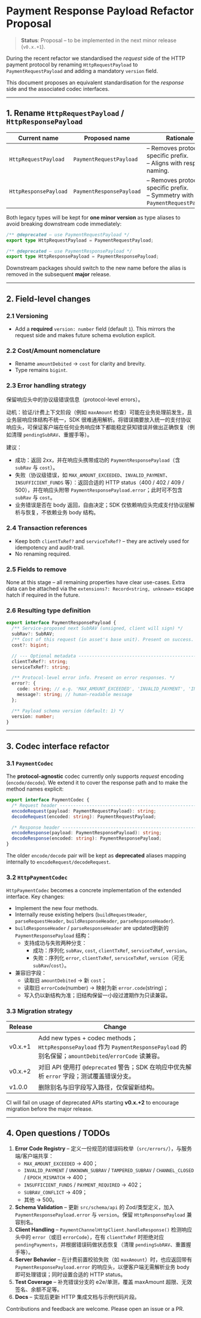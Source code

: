 # Payment Response Payload Refactor Proposal

> **Status**: Proposal – to be implemented in the next minor release (`v0.x.+1`).

During the recent refactor we standardised the _request_ side of the HTTP
payment protocol by renaming `HttpRequestPayload` to `PaymentRequestPayload` and
adding a mandatory `version` field.

This document proposes an equivalent standardisation for the _response_ side
and the associated codec interfaces.

---

## 1. Rename `HttpRequestPayload` / `HttpResponsePayload`

| Current name          | Proposed name            | Rationale                                                                        |
| --------------------- | ------------------------ | -------------------------------------------------------------------------------- |
| `HttpRequestPayload`  | `PaymentRequestPayload`  | – Removes protocol-specific prefix.<br/>– Aligns with response naming.           |
| `HttpResponsePayload` | `PaymentResponsePayload` | – Removes protocol-specific prefix.<br/>– Symmetry with `PaymentRequestPayload`. |

Both legacy types will be kept for **one minor version** as type aliases to
avoid breaking downstream code immediately:

```ts
/** @deprecated – use PaymentRequestPayload */
export type HttpRequestPayload = PaymentRequestPayload;

/** @deprecated – use PaymentResponsePayload */
export type HttpResponsePayload = PaymentResponsePayload;
```

Downstream packages should switch to the new name before the alias is removed
in the subsequent **major** release.

---

## 2. Field-level changes

### 2.1 Versioning

- Add a **required** `version: number` field (default `1`). This mirrors the
  request side and makes future schema evolution explicit.

### 2.2 Cost/Amount nomenclature

- Rename `amountDebited` → `cost` for clarity and brevity.
- Type remains `bigint`.

### 2.3 Error handling strategy

保留响应头中的协议级错误信息（protocol-level errors）。

动机：验证/计费上下文阶段（例如 `maxAmount` 检查）可能在业务处理前发生，且业务层响应体结构不统一，SDK 很难通用解析。将错误摘要放入统一的支付协议响应头，可保证客户端在任何业务响应体下都能稳定获知错误并做出正确恢复（例如清理 `pendingSubRAV`、重握手等）。

建议：

- 成功：返回 2xx，并在响应头携带成功的 `PaymentResponsePayload`（含 `subRav` 与 `cost`）。
- 失败（协议级错误，如 `MAX_AMOUNT_EXCEEDED`、`INVALID_PAYMENT`、`INSUFFICIENT_FUNDS` 等）：返回合适的 HTTP status（400 / 402 / 409 / 500），并在响应头附带 `PaymentResponsePayload.error`；此时可不包含 `subRav` 与 `cost`。
- 业务错误是否在 body 返回，自由决定；SDK 仅依赖响应头完成支付协议层解析与恢复，不依赖业务 body 结构。

### 2.4 Transaction references

- Keep both `clientTxRef?` and `serviceTxRef?` – they are actively used for
  idempotency and audit-trail.
- No renaming required.

### 2.5 Fields to **remove**

None at this stage – all remaining properties have clear use-cases. Extra data
can be attached via the `extensions?: Record<string, unknown>` escape hatch if
required in the future.

### 2.6 Resulting type definition

```ts
export interface PaymentResponsePayload {
  /** Service-proposed next SubRAV (unsigned, client will sign) */
  subRav?: SubRAV;
  /** Cost of this request (in asset's base unit). Present on success. */
  cost?: bigint;

  // --- Optional metadata --------------------------------------------------
  clientTxRef?: string;
  serviceTxRef?: string;

  /** Protocol-level error info. Present on error responses. */
  error?: {
    code: string; // e.g. 'MAX_AMOUNT_EXCEEDED', 'INVALID_PAYMENT', 'INSUFFICIENT_FUNDS'
    message?: string; // human-readable message
  };

  /** Payload schema version (default: 1) */
  version: number;
}
```

---

## 3. Codec interface refactor

### 3.1 `PaymentCodec`

The **protocol-agnostic** codec currently only supports _request_ encoding
(`encode/decode`). We extend it to cover the response path and to make the
method names explicit:

```ts
export interface PaymentCodec {
  /* Request header ------------------------------------------------------- */
  encodeRequest(payload: PaymentRequestPayload): string;
  decodeRequest(encoded: string): PaymentRequestPayload;

  /* Response header ------------------------------------------------------ */
  encodeResponse(payload: PaymentResponsePayload): string;
  decodeResponse(encoded: string): PaymentResponsePayload;
}
```

The older `encode/decode` pair will be kept as **deprecated** aliases mapping
internally to `encodeRequest/decodeRequest`.

### 3.2 `HttpPaymentCodec`

`HttpPaymentCodec` becomes a concrete implementation of the extended interface.
Key changes:

- Implement the new four methods.
- Internally reuse existing helpers (`buildRequestHeader`, `parseRequestHeader`, `buildResponseHeader`, `parseResponseHeader`).
- `buildResponseHeader` / `parseResponseHeader` are updated到新的 `PaymentResponsePayload` 结构：
  - 支持成功与失败两种分支：
    - 成功：序列化 `subRav`, `cost`, `clientTxRef`, `serviceTxRef`, `version`。
    - 失败：序列化 `error`, `clientTxRef`, `serviceTxRef`, `version`（可无 `subRav`/`cost`）。
- 兼容旧字段：
  - 读取旧 `amountDebited` → 新 `cost`；
  - 读取旧 `errorCode`(number) → 映射为新 `error.code`(string)；
  - 写入仍以新结构为准；旧结构保留一小段过渡期作为只读兼容。

### 3.3 Migration strategy

| Release | Change                                                                                                                              |
| ------- | ----------------------------------------------------------------------------------------------------------------------------------- |
| v0.x.+1 | Add new types + codec methods；`HttpResponsePayload` 作为 `PaymentResponsePayload` 的别名保留；`amountDebited`/`errorCode` 读兼容。 |
| v0.x.+2 | 对旧 API 使用打 `@deprecated` 警告；SDK 在响应中优先解析 `error` 字段；测试覆盖错误分支。                                           |
| v1.0.0  | 删除别名与旧字段写入路径，仅保留新结构。                                                                                            |

CI will fail on usage of deprecated APIs starting **v0.x.+2** to encourage
migration before the major release.

---

## 4. Open questions / TODOs

1. **Error Code Registry** – 定义一份规范的错误码枚举（`src/errors/`），与服务端/客户端共享：
   - `MAX_AMOUNT_EXCEEDED` → 400；
   - `INVALID_PAYMENT` / `UNKNOWN_SUBRAV` / `TAMPERED_SUBRAV` / `CHANNEL_CLOSED` / `EPOCH_MISMATCH` → 400；
   - `INSUFFICIENT_FUNDS` / `PAYMENT_REQUIRED` → 402；
   - `SUBRAV_CONFLICT` → 409；
   - 其他 → 500。
2. **Schema Validation** – 更新 `src/schema/api` 的 Zod/类型定义，加入 `PaymentResponsePayload.error` 与 `version`。保留 `HttpResponsePayload` 兼容别名。
3. **Client Handling** – `PaymentChannelHttpClient.handleResponse()` 检测响应头中的 `error`（或旧 `errorCode`），在有 `clientTxRef` 时拒绝对应 `pendingPayments`，并根据错误码做状态恢复（清理 `pendingSubRAV`、重置握手等）。
4. **Server Behavior** – 在计费前置校验失败（如 `maxAmount`）时，也应返回带有 `PaymentResponsePayload.error` 的响应头，以便客户端无需解析业务 body 即可处理错误；同时设置合适的 HTTP status。
5. **Test Coverage** – 补充错误分支的 e2e/单测，覆盖 maxAmount 超限、无效签名、余额不足等。
6. **Docs** – 实现后更新 HTTP 集成文档与示例代码片段。

Contributions and feedback are welcome. Please open an issue or a PR.
